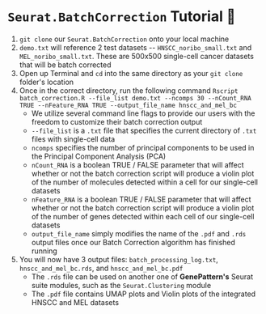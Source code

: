 # `Seurat.BatchCorrection` Tutorial 📝

1. `git clone` our `Seurat.BatchCorrection` onto your local machine
2. `demo.txt` will reference 2 test datasets -- `HNSCC_noribo_small.txt` and `MEL_noribo_small.txt`. These are 500x500 single-cell cancer datasets that will be batch corrected
3. Open up Terminal and `cd` into the same directory as your `git clone` folder's location
4. Once in the correct directory, run the following command `Rscript batch_correction.R --file_list demo.txt --ncomps 30 --nCount_RNA TRUE --nFeature_RNA TRUE --output_file_name hnscc_and_mel_bc`
	- We utilize several command line flags to provide our users with the freedom to customize their batch correction output
	- `--file_list` is a `.txt` file that specifies the current directory of `.txt` files with single-cell data
	- `ncomps` specifies the number of principal components to be used in the Principal Component Analysis (PCA)
	- `nCount_RNA` is a boolean TRUE / FALSE parameter that will affect whether or not the batch correction script will produce a violin plot of the number of molecules detected within a cell for our single-cell datasets
	- `nFeature_RNA` is a boolean TRUE / FALSE parameter that will affect whether or not the batch correction script will produce a violin plot of the number of genes detected within each cell of our single-cell datasets
	- `output_file_name` simply modifies the name of the `.pdf` and `.rds` output files once our Batch Correction algorithm has finished running
5. You will now have 3 output files: `batch_processing_log.txt`, `hnscc_and_mel_bc.rds`, and `hnscc_and_mel_bc.pdf`
	- The `.rds` file can be used on another one of **GenePattern's** Seurat suite modules, such as the `Seurat.Clustering` module
	- The `.pdf` file contains UMAP plots and Violin plots of the integrated HNSCC and MEL datasets
